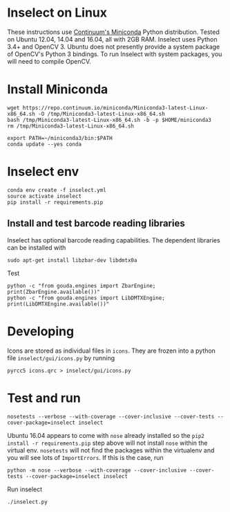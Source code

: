 # Inselect on Linux

These instructions use
[Continuum's Miniconda](http://conda.pydata.org/miniconda.html)
Python distribution.
Tested on Ubuntu 12.04, 14.04 and 16.04, all with 2GB RAM.
Inselect uses Python 3.4+ and OpenCV 3. Ubuntu does not presently provide a
system package of OpenCV's Python 3 bindings. To run Inselect with system
packages, you will need to compile OpenCV.

# Install Miniconda

```
wget https://repo.continuum.io/miniconda/Miniconda3-latest-Linux-x86_64.sh -O /tmp/Miniconda3-latest-Linux-x86_64.sh
bash /tmp/Miniconda3-latest-Linux-x86_64.sh -b -p $HOME/miniconda3
rm /tmp/Miniconda3-latest-Linux-x86_64.sh

export PATH=~/miniconda3/bin:$PATH
conda update --yes conda
```

# Inselect env

```
conda env create -f inselect.yml
source activate inselect
pip install -r requirements.pip
```

## Install and test barcode reading libraries

Inselect has optional barcode reading capabilities. The dependent libraries
can be installed with

```
sudo apt-get install libzbar-dev libdmtx0a
```

Test

```
python -c "from gouda.engines import ZbarEngine; print(ZbarEngine.available())"
python -c "from gouda.engines import LibDMTXEngine; print(LibDMTXEngine.available())"
```

# Developing

Icons are stored as individual files in `icons`. They are frozen into
a python file `inselect/gui/icons.py` by running

```
pyrcc5 icons.qrc > inselect/gui/icons.py
```

# Test and run

```
nosetests --verbose --with-coverage --cover-inclusive --cover-tests --cover-package=inselect inselect
```

Ubuntu 16.04 appears to come with `nose` already installed so the
`pip2 install -r requirements.pip` step above will not install `nose` within
the virtual env. `nosetests` will not find the packages within the
virtualenv and you will see lots of `ImportErrors`. If this is the case, run

```
python -m nose --verbose --with-coverage --cover-inclusive --cover-tests --cover-package=inselect inselect
```

Run inselect

```
./inselect.py
```
